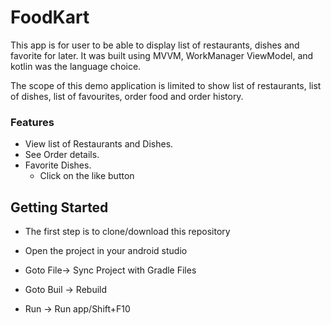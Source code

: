 # FoodKart
This app is for user to be able to display list of restaurants, dishes and favorite for later. It was built using MVVM, WorkManager ViewModel, and kotlin was the language choice.

The scope of this demo application is limited to show list of restaurants, list of dishes, list of favourites, order food and order history.

### Features
- View list of Restaurants and Dishes.
- See Order details.
- Favorite Dishes.
    - Click on the like button

## Getting Started

- The first step is to clone/download this repository

- Open the project in your android studio

- Goto File-> Sync Project with Gradle Files

- Goto Buil -> Rebuild

- Run -> Run app/Shift+F10
